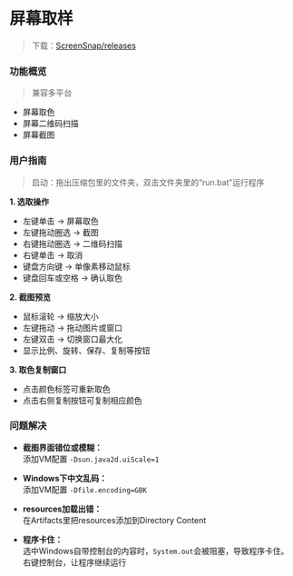 # 屏幕取样  
> 下载：[ScreenSnap/releases](https://github.com/Edsuns/ScreenSnap/releases)

### 功能概览  
> 兼容多平台
- 屏幕取色
- 屏幕二维码扫描
- 屏幕截图

### 用户指南  
> 启动：拖出压缩包里的文件夹，双击文件夹里的“run.bat”运行程序

__1. 选取操作__  
- 左键单击 -> 屏幕取色
- 左键拖动圈选 -> 截图
- 右键拖动圈选 -> 二维码扫描
- 右键单击 -> 取消
- 键盘方向键 -> 单像素移动鼠标
- 键盘回车或空格 -> 确认取色

__2. 截图预览__  
- 鼠标滚轮 -> 缩放大小
- 左键拖动 -> 拖动图片或窗口
- 左键双击 -> 切换窗口最大化
- 显示比例、旋转、保存、复制等按钮

__3. 取色复制窗口__  
- 点击颜色标签可重新取色
- 点击右侧复制按钮可复制相应颜色

### 问题解决  
- __截图界面错位或模糊：__  
添加VM配置 `-Dsun.java2d.uiScale=1`

- __Windows下中文乱码：__  
添加VM配置 `-Dfile.encoding=GBK`

- __resources加载出错：__  
在Artifacts里把resources添加到Directory Content

- __程序卡住：__  
选中Windows自带控制台的内容时，`System.out`会被阻塞，导致程序卡住。右键控制台，让程序继续运行  
